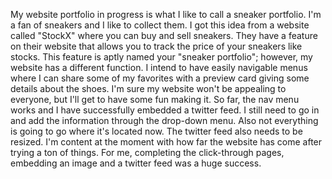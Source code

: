 My website portfolio in progress is what I like to call a sneaker portfolio. I'm a fan of sneakers and I like to collect them. 
I got this idea from a website called "StockX" where you can buy and sell sneakers. They have a feature on their website that 
allows you to track the price of your sneakers like stocks. This feature is aptly named your "sneaker portfolio"; however, my 
website has a different function. I intend to have easily navigable menus where I can share some of my favorites with a 
preview card giving some details about the shoes. I'm sure my website won't be appealing to everyone, but I'll get to have 
some fun making it. So far, the nav menu works and I have successfully embedded a twitter feed. I still need to go in and add 
the information through the drop-down menu. Also not everything is going to go where it's located now. The twitter feed also 
needs to be resized. I'm content at the moment with how far the website has come after trying a ton of things. For me, 
completing the click-through pages, embedding an image and a twitter feed was a huge success. 
